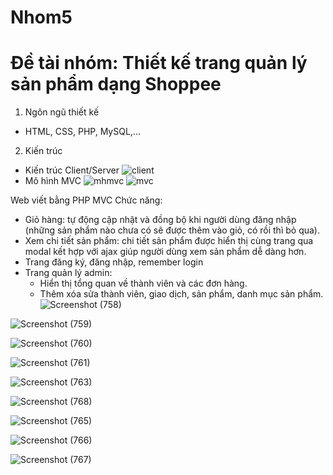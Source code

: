 # Nhom5
# Đề tài nhóm: Thiết kế trang quản lý sản phẩm dạng Shoppee

1. Ngôn ngũ thiết kế
 - HTML, CSS, PHP, MySQL,...
2. Kiến trúc
 * Kiến trúc Client/Server
 ![client](https://user-images.githubusercontent.com/91788373/143888978-50396ac7-e908-4028-b533-912acc8cb50b.png)
 * Mô hình MVC
 ![mhmvc](https://user-images.githubusercontent.com/91788373/143889083-8c1024b8-a1cb-4d01-934b-9446f57bc295.png)
 ![mvc](https://user-images.githubusercontent.com/91788373/143889177-d1d43bac-df2b-4f83-bde4-32dfb85ef990.png)
 
 Web viết bằng PHP MVC
 Chức năng:
- Giỏ hàng: tự động cập nhật và đồng bộ khi người dùng đăng nhập (những sản phẩm nào chưa có sẽ được thêm vào giỏ, có rồi thì bỏ qua).
- Xem chi tiết sản phẩm: chi tiết sản phẩm được hiển thị cùng trang qua modal kết hợp với ajax giúp người dùng xem sản phẩm dễ dàng hơn.
- Trang đăng ký, đăng nhập, remember login
- Trang quản lý admin:
	+ Hiển thị tổng quan về thành viên và các đơn hàng.
	+ Thêm xóa sửa thành viên, giao dịch, sản phẩm, danh mục sản phẩm.
	![Screenshot (758)](https://user-images.githubusercontent.com/91788373/143890325-4d7e3d04-cdc1-41a5-822b-a4286e95dcd8.png)
 
 ![Screenshot (759)](https://user-images.githubusercontent.com/91788373/143890423-84923b2a-94ca-4b02-9545-324b3d0ac6d5.png)
 
![Screenshot (760)](https://user-images.githubusercontent.com/91788373/143890513-318ffb23-b34c-45ff-804f-7467c1e5a362.png)

![Screenshot (761)](https://user-images.githubusercontent.com/91788373/143890620-a5fcc143-3736-4f6b-ba5f-397dbd368e73.png)

![Screenshot (763)](https://user-images.githubusercontent.com/91788373/143890722-d2ea10f0-75be-409e-8375-6d6a76237d18.png)

![Screenshot (768)](https://user-images.githubusercontent.com/91788373/143890866-93b5f466-f820-4c96-83ae-0a5795421d80.png)

![Screenshot (765)](https://user-images.githubusercontent.com/91788373/143890948-91138b30-6da7-401e-884f-486e752e0f63.png)

![Screenshot (766)](https://user-images.githubusercontent.com/91788373/143891024-65c1689b-016e-4b61-a1ad-140710493b61.png)

![Screenshot (767)](https://user-images.githubusercontent.com/91788373/143891098-27a35b9e-0e68-449c-bb5f-69bc8309ce60.png)

